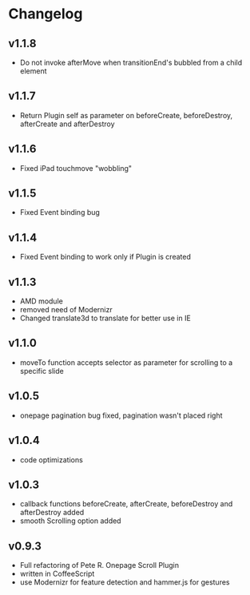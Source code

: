 # Changelog

## v1.1.8
* Do not invoke afterMove when transitionEnd's bubbled from a child element

## v1.1.7
* Return Plugin self as parameter on beforeCreate, beforeDestroy, afterCreate and afterDestroy

## v1.1.6
* Fixed iPad touchmove "wobbling"

## v1.1.5
* Fixed Event binding bug

## v1.1.4
* Fixed Event binding to work only if Plugin is created

## v1.1.3
* AMD module
* removed need of Modernizr
* Changed translate3d to translate for better use in IE

## v1.1.0
* moveTo function accepts selector as parameter for scrolling to a specific slide

## v1.0.5
* onepage pagination bug fixed, pagination wasn't placed right

## v1.0.4
* code optimizations

## v1.0.3
* callback functions beforeCreate, afterCreate, beforeDestroy and afterDestroy added
* smooth Scrolling option added

## v0.9.3
* Full refactoring of Pete R. Onepage Scroll Plugin
* written in CoffeeScript
* use Modernizr for feature detection and hammer.js for gestures
